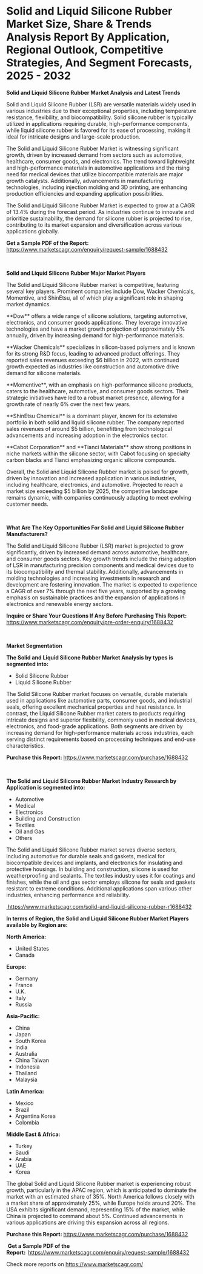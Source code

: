 <p><h1>Solid and Liquid Silicone Rubber Market Size, Share & Trends Analysis Report By Application, Regional Outlook, Competitive Strategies, And Segment Forecasts, 2025 - 2032</h1></p><p><strong>Solid and Liquid Silicone Rubber Market Analysis and Latest Trends</strong></p>
<p><p>Solid and Liquid Silicone Rubber (LSR) are versatile materials widely used in various industries due to their exceptional properties, including temperature resistance, flexibility, and biocompatibility. Solid silicone rubber is typically utilized in applications requiring durable, high-performance components, while liquid silicone rubber is favored for its ease of processing, making it ideal for intricate designs and large-scale production.</p><p>The Solid and Liquid Silicone Rubber Market is witnessing significant growth, driven by increased demand from sectors such as automotive, healthcare, consumer goods, and electronics. The trend toward lightweight and high-performance materials in automotive applications and the rising need for medical devices that utilize biocompatible materials are major growth catalysts. Additionally, advancements in manufacturing technologies, including injection molding and 3D printing, are enhancing production efficiencies and expanding application possibilities.</p><p>The Solid and Liquid Silicone Rubber Market is expected to grow at a CAGR of 13.4% during the forecast period. As industries continue to innovate and prioritize sustainability, the demand for silicone rubber is projected to rise, contributing to its market expansion and diversification across various applications globally.</p></p>
<p><strong>Get a Sample PDF of the Report:&nbsp;</strong> <a href="https://www.marketscagr.com/enquiry/request-sample/1688432?utm_campaign=2939&utm_medium=2&utm_source=Github&utm_content=ia&utm_term=26032025&utm_id=solid-and-liquid-silicone-rubber">https://www.marketscagr.com/enquiry/request-sample/1688432</a></p>
<p>&nbsp;</p>
<p><strong>Solid and Liquid Silicone Rubber Major Market Players</strong></p>
<p><p>The Solid and Liquid Silicone Rubber market is competitive, featuring several key players. Prominent companies include Dow, Wacker Chemicals, Momentive, and ShinEtsu, all of which play a significant role in shaping market dynamics. </p><p>**Dow** offers a wide range of silicone solutions, targeting automotive, electronics, and consumer goods applications. They leverage innovative technologies and have a market growth projection of approximately 5% annually, driven by increasing demand for high-performance materials.</p><p>**Wacker Chemicals** specializes in silicon-based polymers and is known for its strong R&D focus, leading to advanced product offerings. They reported sales revenues exceeding $6 billion in 2022, with continued growth expected as industries like construction and automotive drive demand for silicone materials.</p><p>**Momentive**, with an emphasis on high-performance silicone products, caters to the healthcare, automotive, and consumer goods sectors. Their strategic initiatives have led to a robust market presence, allowing for a growth rate of nearly 6% over the next few years.</p><p>**ShinEtsu Chemical** is a dominant player, known for its extensive portfolio in both solid and liquid silicone rubber. The company reported sales revenues of around $5 billion, benefitting from technological advancements and increasing adoption in the electronics sector.</p><p>**Cabot Corporation** and **Tianci Materials** show strong positions in niche markets within the silicone sector, with Cabot focusing on specialty carbon blacks and Tianci emphasizing organic silicone compounds.</p><p>Overall, the Solid and Liquid Silicone Rubber market is poised for growth, driven by innovation and increased application in various industries, including healthcare, electronics, and automotive. Projected to reach a market size exceeding $5 billion by 2025, the competitive landscape remains dynamic, with companies continuously adapting to meet evolving customer needs.</p></p>
<p>&nbsp;</p>
<p><strong>What Are The Key Opportunities For Solid and Liquid Silicone Rubber Manufacturers?</strong></p>
<p><p>The Solid and Liquid Silicone Rubber (LSR) market is projected to grow significantly, driven by increased demand across automotive, healthcare, and consumer goods sectors. Key growth trends include the rising adoption of LSR in manufacturing precision components and medical devices due to its biocompatibility and thermal stability. Additionally, advancements in molding technologies and increasing investments in research and development are fostering innovation. The market is expected to experience a CAGR of over 7% through the next five years, supported by a growing emphasis on sustainable practices and the expansion of applications in electronics and renewable energy sectors.</p></p>
<p><strong>Inquire or Share Your Questions If Any Before Purchasing This Report:</strong> <a href="https://www.marketscagr.com/enquiry/pre-order-enquiry/1688432?utm_campaign=2939&utm_medium=2&utm_source=Github&utm_content=ia&utm_term=26032025&utm_id=solid-and-liquid-silicone-rubber">https://www.marketscagr.com/enquiry/pre-order-enquiry/1688432</a></p>
<p>&nbsp;</p>
<p><strong>Market Segmentation</strong></p>
<p><strong>The Solid and Liquid Silicone Rubber Market Analysis by types is segmented into:</strong></p>
<p><ul><li>Solid Silicone Rubber</li><li>Liquid Silicone Rubber</li></ul></p>
<p><p>The Solid Silicone Rubber market focuses on versatile, durable materials used in applications like automotive parts, consumer goods, and industrial seals, offering excellent mechanical properties and heat resistance. In contrast, the Liquid Silicone Rubber market caters to products requiring intricate designs and superior flexibility, commonly used in medical devices, electronics, and food-grade applications. Both segments are driven by increasing demand for high-performance materials across industries, each serving distinct requirements based on processing techniques and end-use characteristics.</p></p>
<p><strong>Purchase this Report:&nbsp;</strong><a href="https://www.marketscagr.com/purchase/1688432?utm_campaign=2939&utm_medium=2&utm_source=Github&utm_content=ia&utm_term=26032025&utm_id=solid-and-liquid-silicone-rubber">https://www.marketscagr.com/purchase/1688432</a></p>
<p>&nbsp;</p>
<p><strong>The Solid and Liquid Silicone Rubber Market Industry Research by Application is segmented into:</strong></p>
<p><ul><li>Automotive</li><li>Medical</li><li>Electronics</li><li>Building and Construction</li><li>Textiles</li><li>Oil and Gas</li><li>Others</li></ul></p>
<p><p>The Solid and Liquid Silicone Rubber market serves diverse sectors, including automotive for durable seals and gaskets, medical for biocompatible devices and implants, and electronics for insulating and protective housings. In building and construction, silicone is used for weatherproofing and sealants. The textiles industry uses it for coatings and finishes, while the oil and gas sector employs silicone for seals and gaskets resistant to extreme conditions. Additional applications span various other industries, enhancing performance and reliability.</p></p>
<p><a href="https://www.marketscagr.com/solid-and-liquid-silicone-rubber-r1688432?utm_campaign=2939&utm_medium=2&utm_source=Github&utm_content=ia&utm_term=26032025&utm_id=solid-and-liquid-silicone-rubber">&nbsp;https://www.marketscagr.com/solid-and-liquid-silicone-rubber-r1688432</a></p>
<p><strong>In terms of Region, the Solid and Liquid Silicone Rubber Market Players available by Region are:</strong></p>
<p>
    <p> <strong> North America: </strong>
        <ul>
            <li>United States</li>
            <li>Canada</li>
        </ul>
        </p> 
    <p> <strong> Europe: </strong>
        <ul>
            <li>Germany</li>
            <li>France</li>
            <li>U.K.</li>
            <li>Italy</li>
            <li>Russia</li>
        </ul>
        </p> 
    <p> <strong> Asia-Pacific: </strong>
        <ul>
            <li>China</li>
            <li>Japan</li>
            <li>South Korea</li>
            <li>India</li>
            <li>Australia</li>
            <li>China Taiwan</li>
            <li>Indonesia</li>
            <li>Thailand</li>
            <li>Malaysia</li>
        </ul>
        </p> 
    <p> <strong> Latin America: </strong>
        <ul>
            <li>Mexico</li>
            <li>Brazil</li>
            <li>Argentina Korea</li>
            <li>Colombia</li>
        </ul>
        </p> 
    <p> <strong> Middle East & Africa: </strong>
        <ul>
            <li>Turkey</li>
            <li>Saudi</li>
            <li>Arabia</li>
            <li>UAE</li>
            <li>Korea</li>
        </ul>
    </p>
    </p>
<p><p>The global Solid and Liquid Silicone Rubber market is experiencing robust growth, particularly in the APAC region, which is anticipated to dominate the market with an estimated share of 35%. North America follows closely with a market share of approximately 25%, while Europe holds around 20%. The USA exhibits significant demand, representing 15% of the market, while China is projected to command about 5%. Continued advancements in various applications are driving this expansion across all regions.</p></p>
<p><strong>Purchase this Report: </strong><a href="https://www.marketscagr.com/purchase/1688432?utm_campaign=2939&utm_medium=2&utm_source=Github&utm_content=ia&utm_term=26032025&utm_id=solid-and-liquid-silicone-rubber">https://www.marketscagr.com/purchase/1688432</a></p>
<p>&nbsp;<strong>Get a Sample PDF of the Report:&nbsp;&nbsp;</strong><a href="https://www.marketscagr.com/enquiry/request-sample/1688432?utm_campaign=2939&utm_medium=2&utm_source=Github&utm_content=ia&utm_term=26032025&utm_id=solid-and-liquid-silicone-rubber">https://www.marketscagr.com/enquiry/request-sample/1688432</a></p>
<p><strong></strong></p>
<p>Check more reports on <a href="https://www.marketscagr.com/?utm_campaign=2939&utm_medium=2&utm_source=Github&utm_content=ia&utm_term=26032025&utm_id=solid-and-liquid-silicone-rubber">https://www.marketscagr.com/</a></p>